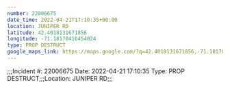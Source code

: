```yaml
---
number: 22006675
date_time: 2022-04-21T17:10:35+00:00
location: JUNIPER RD
latitude: 42.4018131671856
longitude: -71.18170416454024
type: PROP DESTRUCT
google_maps_link: https://maps.google.com/?q=42.4018131671856,-71.18170416454024
---
```


;;;Incident #: 22006675  Date: 2022-04-21 17:10:35   Type: PROP DESTRUCT;;;Location: JUNIPER RD;;;

